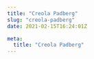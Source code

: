 ```yaml
---
title: "Creola Padberg"
slug: "creola-padberg"
date: 2021-02-15T16:24:01Z

meta:
  title: "Creola Padberg"
---
```



